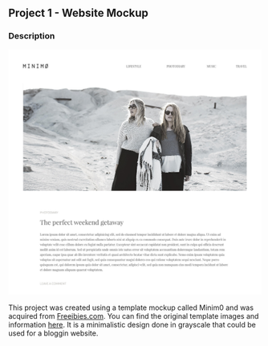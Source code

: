## Project 1 - Website Mockup

### Description

![sample image](images/minimo_sample.jpg)

This project was created using a template mockup called Minim0 and was acquired from [Freeibies.com](http://www.freebies.com). You can find the original template images and information [here](https://freebiesbug.com/psd-freebies/minimo-minimal-blog-template/). It is a minimalistic design done in grayscale that could be used for a bloggin website.
